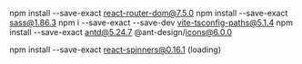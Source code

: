 npm install --save-exact react-router-dom@7.5.0
npm install --save-exact sass@1.86.3
npm i --save-exact --save-dev vite-tsconfig-paths@5.1.4
npm install --save-exact antd@5.24.7 @ant-design/icons@6.0.0

npm install --save-exact react-spinners@0.16.1 (loading)
